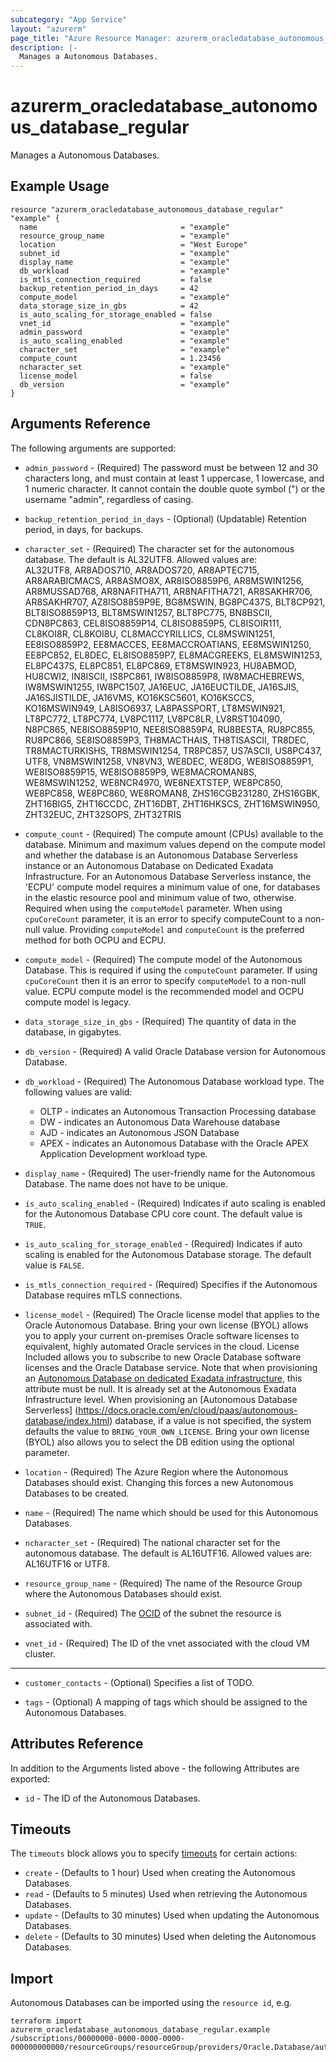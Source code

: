 ```yaml
---
subcategory: "App Service"
layout: "azurerm"
page_title: "Azure Resource Manager: azurerm_oracledatabase_autonomous_database_regular"
description: |-
  Manages a Autonomous Databases.
---
```


# azurerm_oracledatabase_autonomous_database_regular

Manages a Autonomous Databases.

## Example Usage

```hcl
resource "azurerm_oracledatabase_autonomous_database_regular" "example" {
  name                                = "example"
  resource_group_name                 = "example"
  location                            = "West Europe"
  subnet_id                           = "example"
  display_name                        = "example"
  db_workload                         = "example"
  is_mtls_connection_required         = false
  backup_retention_period_in_days     = 42
  compute_model                       = "example"
  data_storage_size_in_gbs            = 42
  is_auto_scaling_for_storage_enabled = false
  vnet_id                             = "example"
  admin_password                      = "example"
  is_auto_scaling_enabled             = "example"
  character_set                       = "example"
  compute_count                       = 1.23456
  ncharacter_set                      = "example"
  license_model                       = false
  db_version                          = "example"
}
```

## Arguments Reference

The following arguments are supported:

* `admin_password` - (Required) The password must be between 12 and 30 characters long, and must contain at least 1 uppercase, 1 lowercase, and 1 numeric character. It cannot contain the double quote symbol (") or the username "admin", regardless of casing.

* `backup_retention_period_in_days` - (Optional) (Updatable) Retention period, in days, for backups.

* `character_set` - (Required) The character set for the autonomous database.  The default is AL32UTF8. Allowed values are:  
  AL32UTF8, AR8ADOS710, AR8ADOS720, AR8APTEC715, AR8ARABICMACS, AR8ASMO8X, AR8ISO8859P6, AR8MSWIN1256, AR8MUSSAD768, AR8NAFITHA711, AR8NAFITHA721, AR8SAKHR706, AR8SAKHR707, AZ8ISO8859P9E, BG8MSWIN, BG8PC437S, BLT8CP921, BLT8ISO8859P13, BLT8MSWIN1257, BLT8PC775, BN8BSCII, CDN8PC863, CEL8ISO8859P14, CL8ISO8859P5, CL8ISOIR111, CL8KOI8R, CL8KOI8U, CL8MACCYRILLICS, CL8MSWIN1251, EE8ISO8859P2, EE8MACCES, EE8MACCROATIANS, EE8MSWIN1250, EE8PC852, EL8DEC, EL8ISO8859P7, EL8MACGREEKS, EL8MSWIN1253, EL8PC437S, EL8PC851, EL8PC869, ET8MSWIN923, HU8ABMOD, HU8CWI2, IN8ISCII, IS8PC861, IW8ISO8859P8, IW8MACHEBREWS, IW8MSWIN1255, IW8PC1507, JA16EUC, JA16EUCTILDE, JA16SJIS, JA16SJISTILDE, JA16VMS, KO16KSC5601, KO16KSCCS, KO16MSWIN949, LA8ISO6937, LA8PASSPORT, LT8MSWIN921, LT8PC772, LT8PC774, LV8PC1117, LV8PC8LR, LV8RST104090, N8PC865, NE8ISO8859P10, NEE8ISO8859P4, RU8BESTA, RU8PC855, RU8PC866, SE8ISO8859P3, TH8MACTHAIS, TH8TISASCII, TR8DEC, TR8MACTURKISHS, TR8MSWIN1254, TR8PC857, US7ASCII, US8PC437, UTF8, VN8MSWIN1258, VN8VN3, WE8DEC, WE8DG, WE8ISO8859P1, WE8ISO8859P15, WE8ISO8859P9, WE8MACROMAN8S, WE8MSWIN1252, WE8NCR4970, WE8NEXTSTEP, WE8PC850, WE8PC858, WE8PC860, WE8ROMAN8, ZHS16CGB231280, ZHS16GBK, ZHT16BIG5, ZHT16CCDC, ZHT16DBT, ZHT16HKSCS, ZHT16MSWIN950, ZHT32EUC, ZHT32SOPS, ZHT32TRIS

* `compute_count` - (Required) The compute amount (CPUs) available to the database. Minimum and maximum values depend on the compute model and whether the database is an Autonomous Database Serverless instance or an Autonomous Database on Dedicated Exadata Infrastructure.  For an Autonomous Database Serverless instance, the 'ECPU' compute model requires a minimum value of one, for databases in the elastic resource pool and minimum value of two, otherwise. Required when using the `computeModel` parameter. When using `cpuCoreCount` parameter, it is an error to specify computeCount to a non-null value. Providing `computeModel` and `computeCount` is the preferred method for both OCPU and ECPU.

* `compute_model` - (Required) The compute model of the Autonomous Database. This is required if using the `computeCount` parameter. If using `cpuCoreCount` then it is an error to specify `computeModel` to a non-null value. ECPU compute model is the recommended model and OCPU compute model is legacy.

* `data_storage_size_in_gbs` - (Required) The quantity of data in the database, in gigabytes.

* `db_version` - (Required) A valid Oracle Database version for Autonomous Database.

* `db_workload` - (Required) The Autonomous Database workload type. The following values are valid:
    * OLTP - indicates an Autonomous Transaction Processing database
    * DW - indicates an Autonomous Data Warehouse database
    * AJD - indicates an Autonomous JSON Database
    * APEX - indicates an Autonomous Database with the Oracle APEX Application Development workload type.

* `display_name` - (Required) The user-friendly name for the Autonomous Database. The name does not have to be unique.

* `is_auto_scaling_enabled` - (Required) Indicates if auto scaling is enabled for the Autonomous Database CPU core count. The default value is `TRUE`.

* `is_auto_scaling_for_storage_enabled` - (Required) Indicates if auto scaling is enabled for the Autonomous Database storage. The default value is `FALSE`.

* `is_mtls_connection_required` - (Required) Specifies if the Autonomous Database requires mTLS connections.

* `license_model` - (Required) The Oracle license model that applies to the Oracle Autonomous Database. Bring your own license (BYOL) allows you to apply your current on-premises Oracle software licenses to equivalent, highly automated Oracle services in the cloud. License Included allows you to subscribe to new Oracle Database software licenses and the Oracle Database service. Note that when provisioning an [Autonomous Database on dedicated Exadata infrastructure](https://docs.oracle.com/en/cloud/paas/autonomous-database/index.html), this attribute must be null. It is already set at the Autonomous Exadata Infrastructure level. When provisioning an [Autonomous Database Serverless] (https://docs.oracle.com/en/cloud/paas/autonomous-database/index.html) database, if a value is not specified, the system defaults the value to `BRING_YOUR_OWN_LICENSE`. Bring your own license (BYOL) also allows you to select the DB edition using the optional parameter.

* `location` - (Required) The Azure Region where the Autonomous Databases should exist. Changing this forces a new Autonomous Databases to be created.

* `name` - (Required) The name which should be used for this Autonomous Databases.

* `ncharacter_set` - (Required) The national character set for the autonomous database.  The default is AL16UTF16. Allowed values are: AL16UTF16 or UTF8.

* `resource_group_name` - (Required) The name of the Resource Group where the Autonomous Databases should exist.

* `subnet_id` - (Required) The [OCID](https://docs.cloud.oracle.com/iaas/Content/General/Concepts/identifiers.htm) of the subnet the resource is associated with.

* `vnet_id` - (Required) The ID of the vnet associated with the cloud VM cluster.

---

* `customer_contacts` - (Optional) Specifies a list of TODO.

* `tags` - (Optional) A mapping of tags which should be assigned to the Autonomous Databases.

## Attributes Reference

In addition to the Arguments listed above - the following Attributes are exported: 

* `id` - The ID of the Autonomous Databases.

## Timeouts

The `timeouts` block allows you to specify [timeouts](https://www.terraform.io/language/resources/syntax#operation-timeouts) for certain actions:

* `create` - (Defaults to 1 hour) Used when creating the Autonomous Databases.
* `read` - (Defaults to 5 minutes) Used when retrieving the Autonomous Databases.
* `update` - (Defaults to 30 minutes) Used when updating the Autonomous Databases.
* `delete` - (Defaults to 30 minutes) Used when deleting the Autonomous Databases.

## Import

Autonomous Databases can be imported using the `resource id`, e.g.

```shell
terraform import azurerm_oracledatabase_autonomous_database_regular.example /subscriptions/00000000-0000-0000-0000-000000000000/resourceGroups/resourceGroup/providers/Oracle.Database/autonomousDatabases/autonomousDatabases1
```